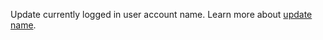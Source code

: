 Update currently logged in user account name.
Learn more about [update name](/docs/client/account#accountUpdateName).